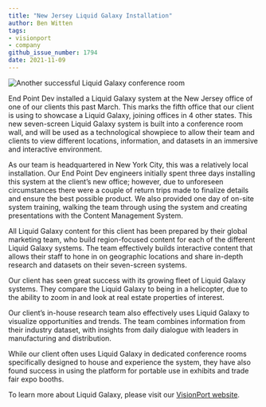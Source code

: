 ```yaml
---
title: "New Jersey Liquid Galaxy Installation"
author: Ben Witten
tags:
- visionport
- company
github_issue_number: 1794
date: 2021-11-09
---
```


![Another successful Liquid Galaxy conference room](/blog/2021/11/new-jersey-liquid-galaxy-installation/banner.jpg)

End Point Dev installed a Liquid Galaxy system at the New Jersey office of one of our clients this past March. This marks the fifth office that our client is using to showcase a Liquid Galaxy, joining offices in 4 other states. This new seven-screen Liquid Galaxy system is built into a conference room wall, and will be used as a technological showpiece to allow their team and clients to view different locations, information, and datasets in an immersive and interactive environment.

As our team is headquartered in New York City, this was a relatively local installation. Our End Point Dev engineers initially spent three days installing this system at the client’s new office; however, due to unforeseen circumstances there were a couple of return trips made to finalize details and ensure the best possible product. We also provided one day of on-site system training, walking the team through using the system and creating presentations with the Content Management System.

All Liquid Galaxy content for this client has been prepared by their global marketing team, who build region-focused content for each of the different Liquid Galaxy systems. The team effectively builds interactive content that allows their staff to hone in on geographic locations and share in-depth research and datasets on their seven-screen systems.

Our client has seen great success with its growing fleet of Liquid Galaxy systems. They compare the Liquid Galaxy to being in a helicopter, due to the ability to zoom in and look at real estate properties of interest.

Our client’s in-house research team also effectively uses Liquid Galaxy to visualize opportunities and trends. The team combines information from their industry dataset, with insights from daily dialogue with leaders in manufacturing and distribution.

While our client often uses Liquid Galaxy in dedicated conference rooms specifically designed to house and experience the system, they have also found success in using the platform for portable use in exhibits and trade fair expo booths.

To learn more about Liquid Galaxy, please visit our [VisionPort website](https://www.visionport.com).
